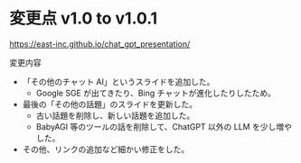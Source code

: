 # 変更点 v1.0 to v1.0.1

https://east-inc.github.io/chat_gpt_presentation/

変更内容

- 「その他のチャット AI」というスライドを追加した。
    - Google SGE が出てきたり、Bing チャットが進化したりしたため。
- 最後の「その他の話題」のスライドを更新した。
    - 古い話題を削除し、新しい話題を追加した。
    - BabyAGI 等のツールの話を削除して、ChatGPT 以外の LLM を少し増やした。
- その他、リンクの追加など細かい修正をした。
